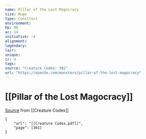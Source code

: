 ```yaml
---
name: Pillar of the Lost Magocracy
size: Huge
type: Construct
environment: 
hp: 90
ac: 14
initiative: -4
alignment: 
legendary: 
lair: 
unique: 
cr: 4
tags: 
source: "Creature Codex: 301"
url: "https://open5e.com/monsters/pillar-of-the-lost-magocracy"
---
```

# [[Pillar of the Lost Magocracy]]

[Source](zotero://open-pdf/library/items/NTNKJRHG?page=301) from [[Creature Codex]]

```pdf
{
	"url": "[[Creature Codex.pdf]]",
	"page": [301]
}
```

